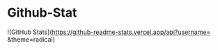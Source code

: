 # Github-Stat

![GitHub Stats](https://github-readme-stats.vercel.app/api?username= &theme=radical)
